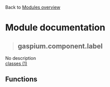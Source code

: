 Back to [Modules overview](https://github.com/pyrustic/gaspium/blob/master/docs/modules/README.md)
  
# Module documentation
>## gaspium.component.label
No description
<br>
[classes (1)](https://github.com/pyrustic/gaspium/blob/master/docs/modules/content/gaspium.component.label/classes.md)


## Functions

